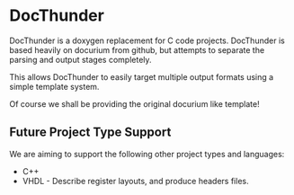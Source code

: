 # DocThunder

DocThunder is a doxygen replacement for C code projects.
DocThunder is based heavily on docurium from github, but attempts to separate
the parsing and output stages completely.

This allows DocThunder to easily target multiple output formats using a simple
template system.

Of course we shall be providing the original docurium like template!

## Future Project Type Support

We are aiming to support the following other project types and languages:
   
   * C++
   * VHDL - Describe register layouts, and produce headers files.

